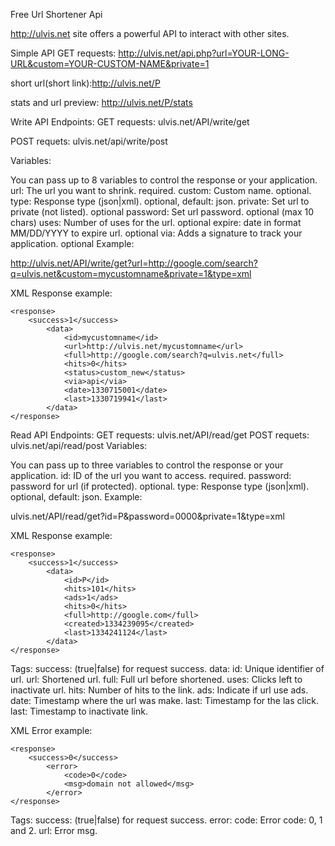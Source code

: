Free Url Shortener Api

http://ulvis.net
site offers a powerful API to interact with other sites.


Simple API
GET requests: http://ulvis.net/api.php?url=YOUR-LONG-URL&custom=YOUR-CUSTOM-NAME&private=1

short url(short link):http://ulvis.net/P


stats and url preview: http://ulvis.net/P/stats
        


Write API Endpoints:
GET requests: ulvis.net/API/write/get

POST requets: ulvis.net/api/write/post

Variables:

You can pass up to 8 variables to control the response or your application.
url: The url you want to shrink. required.
custom: Custom name. optional.
type: Response type (json|xml). optional, default: json.
private: Set url to private (not listed). optional
password: Set url password. optional (max 10 chars)
uses: Number of uses for the url. optional
expire: date in format MM/DD/YYYY to expire url. optional
via: Adds a signature to track your application. optional
Example:

http://ulvis.net/API/write/get?url=http://google.com/search?q=ulvis.net&custom=mycustomname&private=1&type=xml

XML Response example:

    <response>
        <success>1</success>
            <data>
                <id>mycustomname</id>
                <url>http://ulvis.net/mycustomname</url>
                <full>http://google.com/search?q=ulvis.net</full>
                <hits>0</hits>
                <status>custom_new</status>
                <via>api</via>
                <date>1330715001</date>
                <last>1330719941</last>
            </data>
    </response>
        


Read API Endpoints:
GET requests: ulvis.net/API/read/get
POST requets: ulvis.net/api/read/post
Variables:

You can pass up to three variables to control the response or your application.
id: ID of the url you want to access. required.
password: password for url (if protected). optional.
type: Response type (json|xml). optional, default: json.
Example:

ulvis.net/API/read/get?id=P&password=0000&private=1&type=xml

XML Response example:

    <response>
        <success>1</success>
            <data>
                <id>P</id>
                <hits>101</hits>
                <ads>1</ads>
                <hits>0</hits>
                <full>http://google.com</full>
                <created>1334239095</created>
                <last>1334241124</last>
            </data>
    </response>
        
Tags:
success: (true|false) for request success.
data:
id: Unique identifier of url.
url: Shortened url.
full: Full url before shortened.
uses: Clicks left to inactivate url.
hits: Number of hits to the link.
ads: Indicate if url use ads.
date: Timestamp where the url was make.
last: Timestamp for the las click.
last: Timestamp to inactivate link.


XML Error example:

    <response>
        <success>0</success>
            <error>
                <code>0</code>
                <msg>domain not allowed</msg>
            </error>
    </response>
        


Tags:
success: (true|false) for request success.
error:
code: Error code: 0, 1 and 2.
url: Error msg.
